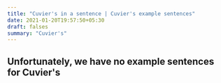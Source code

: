 ```yaml
---
title: "Cuvier's in a sentence | Cuvier's example sentences"
date: 2021-01-20T19:57:50+05:30
draft: falses
summary: "Cuvier's"
---
```

## Unfortunately, we have no example sentences for Cuvier's                 
